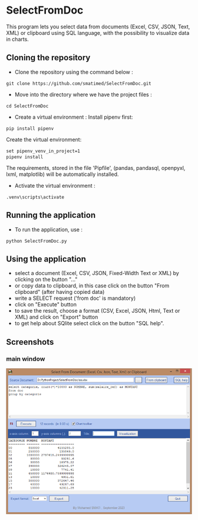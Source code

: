 # SelectFromDoc
This program lets you select data from documents (Excel, CSV, JSON, Text, XML) or clipboard using SQL language, with the possibility to visualize data in charts.


## Cloning the repository
- Clone the repository using the command below :
```
git clone https://github.com/smatimed/SelectFromDoc.git
```

- Move into the directory where we have the project files :
```
cd SelectFromDoc
```

- Create a virtual environment :
Install pipenv first:
```
pip install pipenv
```
Create the virtual environment:
```
set pipenv_venv_in_project=1
pipenv install
```
The requirements, stored in the file 'Pipfile', (pandas, pandasql, openpyxl, lxml, matplotlib) will be automatically installed.

- Activate the virtual environment :
```
.venv\scripts\activate
```


## Running the application
- To run the application, use :
```
python SelectFromDoc.py
```


## Using the application
- select a document (Excel, CSV, JSON, Fixed-Width Text or XML) by clicking on the button "..."
- or copy data to clipboard, in this case click on the button "From clipboard" (after having copied data)
- write a SELECT request ('from doc' is mandatory)
- click on "Execute" button
- to save the result, choose a format (CSV, Excel, JSON, Html, Text or XML) and click on "Export" button
- to get help about SQlite select click on the button "SQL help".


## Screenshots
### main window
![mainwindow](https://github.com/smatimed/SelectFromDoc/blob/main/screenshots/main-screen.png?raw=true)
